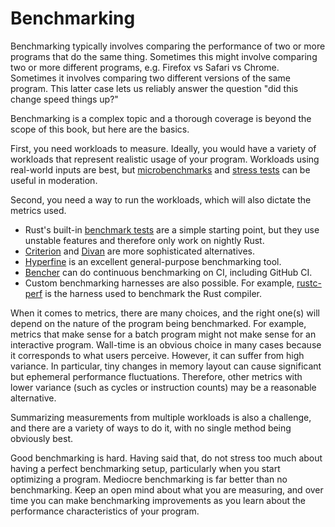 # Benchmarking

Benchmarking typically involves comparing the performance of two or more
programs that do the same thing. Sometimes this might involve comparing two or
more different programs, e.g. Firefox vs Safari vs Chrome. Sometimes it
involves comparing two different versions of the same program. This latter case
lets us reliably answer the question "did this change speed things up?"

Benchmarking is a complex topic and a thorough coverage is beyond the scope of
this book, but here are the basics.

First, you need workloads to measure. Ideally, you would have a variety of
workloads that represent realistic usage of your program. Workloads using
real-world inputs are best, but [microbenchmarks] and [stress tests] can be
useful in moderation.

[microbenchmarks]: https://stackoverflow.com/questions/2842695/what-is-microbenchmarking
[stress tests]: https://en.wikipedia.org/wiki/Stress_testing_(software)

Second, you need a way to run the workloads, which will also dictate the
metrics used.
- Rust's built-in [benchmark tests] are a simple starting point, but they use
  unstable features and therefore only work on nightly Rust.
- [Criterion] and [Divan] are more sophisticated alternatives.
- [Hyperfine] is an excellent general-purpose benchmarking tool.
- [Bencher] can do continuous benchmarking on CI, including GitHub CI.
- Custom benchmarking harnesses are also possible. For example, [rustc-perf] is
  the harness used to benchmark the Rust compiler.

[benchmark tests]: https://doc.rust-lang.org/nightly/unstable-book/library-features/test.html
[Criterion]: https://github.com/bheisler/criterion.rs
[Divan]: https://github.com/nvzqz/divan
[Hyperfine]: https://github.com/sharkdp/hyperfine
[Bencher]: https://github.com/bencherdev/bencher
[rustc-perf]: https://github.com/rust-lang/rustc-perf/

When it comes to metrics, there are many choices, and the right one(s) will
depend on the nature of the program being benchmarked. For example, metrics
that make sense for a batch program might not make sense for an interactive
program. Wall-time is an obvious choice in many cases because it corresponds to
what users perceive. However, it can suffer from high variance. In particular,
tiny changes in memory layout can cause significant but ephemeral performance
fluctuations. Therefore, other metrics with lower variance (such as cycles or
instruction counts) may be a reasonable alternative.

Summarizing measurements from multiple workloads is also a challenge, and there
are a variety of ways to do it, with no single method being obviously best.

Good benchmarking is hard. Having said that, do not stress too much about
having a perfect benchmarking setup, particularly when you start optimizing a
program. Mediocre benchmarking is far better than no benchmarking. Keep an open
mind about what you are measuring, and over time you can make benchmarking
improvements as you learn about the performance characteristics of your
program.
